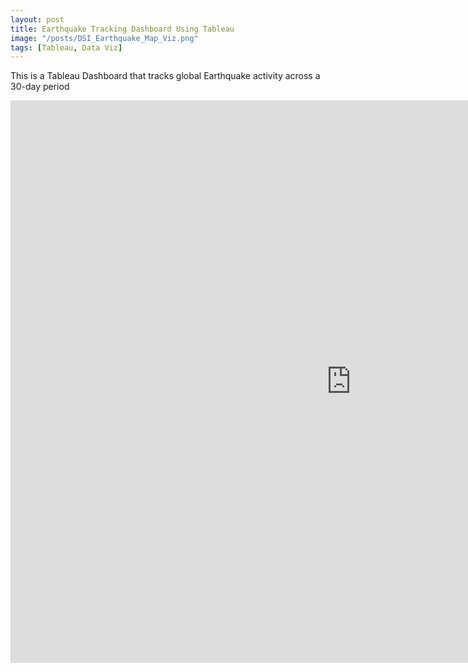 ```yaml
---
layout: post
title: Earthquake Tracking Dashboard Using Tableau
image: "/posts/DSI_Earthquake_Map_Viz.png"
tags: [Tableau, Data Viz]
---
```


This is a Tableau Dashboard that tracks global Earthquake activity across a 30-day period

<iframe 
    src="https://public.tableau.com/views/DSIEarthquakeDashboard_17259187809560/DSIEarthquakeTracker?:embed=y&:display_count=yes" 
    width="1090" 
    height="900" 
    frameborder="0" 
    allowfullscreen="true">
</iframe>